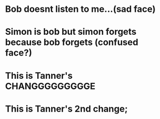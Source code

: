 # Bob doesnt listen to me...(sad face)

# Simon is bob but simon forgets because bob forgets (confused face?)

# This is Tanner's CHANGGGGGGGGGE

# This is Tanner's 2nd change;